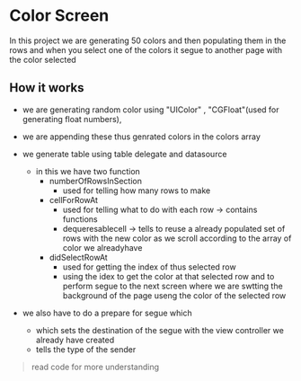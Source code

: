 
# Color Screen

In this project we are generating 50 colors and then populating them in the rows and when you select one of the colors it segue to another page with the 
color selected

## How it works
- we are generating random color using "UIColor" , "CGFloat"(used for generating float numbers), 
- we are appending these thus genrated colors in the colors array 
-  we generate table using table delegate and datasource
    - in this we have two function 
        - numberOfRowsInSection
            - used for telling how many rows to make
        - cellForRowAt
            - used for telling what to do with each row -> contains functions
            - dequeresablecell -> tells to reuse a already populated set of rows with the new color as we scroll according to the array of color we alreadyhave
        - didSelectRowAt
            - used for getting the index of thus selected row 
            - using the idex to get the color at that selected row and to perform segue to the next screen where we are swtting the background of the page useng the color of the selected row 

- we also have to do a prepare for segue which
    - which sets the destination of the segue with the view controller we already have created
    - tells the type of the sender 



> read code for more understanding

